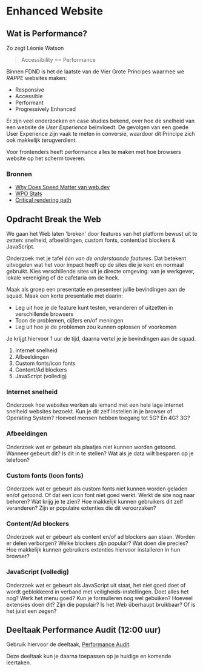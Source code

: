 # Enhanced Website


## Wat is Performance?

Zo zegt Léonie Watson

> Accessibility == Performance

Binnen FDND is het de laatste van de Vier Grote Principes waarmee we _RAPPE_ websites maken:

- Responsive
- Accessible
- Performant
- Progressively Enhanced

Er zijn veel onderzoeken en case studies bekend, over hoe de snelheid van een website de _User Experience_ beïnvloedt. De gevolgen van een goede User Experience zijn vaak te meten in conversie, waardoor dit Principe zich ook makkelijk terugverdient.

Voor frontenders heeft performance alles te maken met hoe browsers website op het scherm toveren.

### Bronnen

- [Why Does Speed Matter van web.dev](https://web.dev/why-speed-matters/)
- [WPO Stats](https://wpostats.com/)
- [Critical rendering path](https://developer.mozilla.org/en-US/docs/Web/Performance/Guides/Critical_rendering_path)


## Opdracht Break the Web

We gaan het Web laten 'breken' door features van het platform bewust uit te zetten: snelheid, afbeeldingen, custom fonts, content/ad blockers & JavaScript.

Onderzoek met je tafel _één van de onderstaande features_. Dat betekent uitvogelen wat het voor impact heeft op de sites die je kent en normaal gebruikt. Kies verschillende sites uit je directe omgeving: van je werkgever, lokale vereniging of de cafetaria om de hoek.

Maak als groep een presentatie en presenteer jullie bevindingen aan de squad. 
Maak een korte presentatie met daarin:

- Leg uit hoe je de feature kunt testen, veranderen of uitzetten in verschillende browsers
- Toon de problemen, cijfers en/of meningen
- Leg uit hoe je de problemen zou kunnen oplossen of voorkomen

Je krijgt hiervoor 1 uur de tijd, daarna vertel je je bevindingen aan de squad.

1. Internet snelheid
2. Afbeeldingen
3. Custom fonts/icon fonts
4. Content/Ad blockers
5. JavaScript (volledig)

### Internet snelheid
Onderzoek hoe websites werken als iemand met een hele lage internet snelheid websites bezoekt. Kun je dit zelf instellen in je browser of Operating System? Hoeveel mensen hebben toegang tot 5G? En 4G? 3G?

### Afbeeldingen
Onderzoek wat er gebeurt als plaatjes niet kunnen worden getoond. Wanneer gebeurt dit? Is dit in te stellen? Wat als je data wilt besparen op je telefoon?

### Custom fonts (Icon fonts)
Onderzoek wat er gebeurt als custom fonts niet kunnen worden geladen en/of getoond. Of dat een icon font niet goed werkt. Werkt de site nog naar behoren? Wat krijg je te zien? Hoe makkelijk kunnen gebruikers dit zelf veranderen? Zijn er populaire extenties die dit veroorzaken?

### Content/Ad blockers
Onderzoek wat er gebeurt als content en/of ad blockers aan staan. Worden er delen verborgen? Welke blockers zijn populair? Wat doen die precies? Hoe makkelijk kunnen gebruikers extenties hiervoor installeren in hun browser?

### JavaScript (volledig)
Onderzoek wat er gebeurt als JavaScript uit staat, het niet goed doet of wordt geblokkeerd in verband met veiligheids-instellingen. Doet alles het nog? Werk het menu goed? Kun je formulieren nog wel gebuiken? Hoeveel extensies doen dit? Zijn die populair? Is het Web überhaupt bruikbaar? Of is het juist een zegen?



## Deeltaak Performance Audit (12:00 uur)

Gebruik hiervoor de deeltaak, [Performance Audit](https://github.com/fdnd-task/performance-audit/).

Deze deeltaak kun je daarna toepassen op je huidige en komende leertaken.
